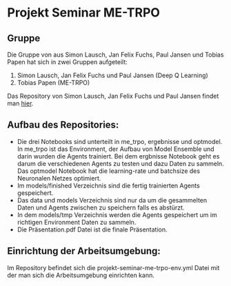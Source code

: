 # Projekt Seminar ME-TRPO
## Gruppe
Die Gruppe von aus Simon Lausch, Jan Felix Fuchs, Paul Jansen und Tobias Papen hat sich in zwei Gruppen aufgeteilt:
1. Simon Lausch, Jan Felix Fuchs und Paul Jansen (Deep Q Learning)
2. Tobias Papen (ME-TRPO)

Das Repository von Simon Lausch, Jan Felix Fuchs und Paul Jansen findet man <a href="https://github.com/TollheitsTobi/projektSeminar">hier</a>.

## Aufbau des Repositories:
- Die drei Notebooks sind unterteilt in me_trpo, ergebnisse und optmodel. In me_trpo ist das Environment, der Aufbau von Model Ensemble und darin wurden die Agents trainiert. Bei dem ergbnisse Notebook geht es darum die verschiedenen Agents zu testen und dazu Daten zu sammeln. Das optmodel Notebook hat die learning-rate und batchsize des Neuronalen Netzes optimiert.
- Im models/finished Verzeichnis sind die fertig trainierten Agents gespeichert.
- Das data und models Verzeichnis sind nur da um die gesammelten Daten und Agents zwischen zu speichern falls es abstürzt.
- In dem models/tmp Verzeichnis werden die Agents gespeichert um im richtigen Environment Daten zu sammeln.
- Die Präsentation.pdf Datei ist die finale Präsentation.

## Einrichtung der Arbeitsumgebung:
Im Repository befindet sich die projekt-seminar-me-trpo-env.yml Datei mit der man sich die Arbeitsumgebung einrichten kann.